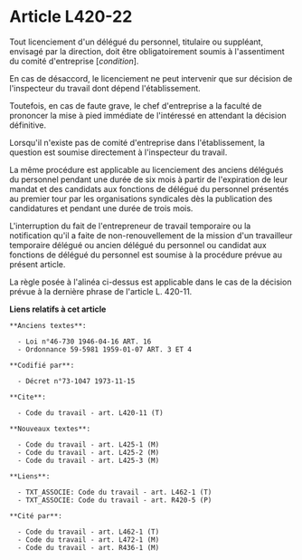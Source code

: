 # Article L420-22

Tout licenciement d'un délégué du personnel, titulaire ou suppléant, envisagé par la direction, doit être obligatoirement
soumis à l'assentiment du comité d'entreprise [*condition*].

En cas de désaccord, le licenciement ne peut intervenir que sur décision de l'inspecteur du travail dont dépend
l'établissement.

Toutefois, en cas de faute grave, le chef d'entreprise a la faculté de prononcer la mise à pied immédiate de l'intéressé en
attendant la décision définitive.

Lorsqu'il n'existe pas de comité d'entreprise dans l'établissement, la question est soumise directement à l'inspecteur du
travail.

La même procédure est applicable au licenciement des anciens délégués du personnel pendant une durée de six mois à partir de
l'expiration de leur mandat et des candidats aux fonctions de délégué du personnel présentés au premier tour par les
organisations syndicales dès la publication des candidatures et pendant une durée de trois mois.

L'interruption du fait de l'entrepreneur de travail temporaire ou la notification qu'il a faite de non-renouvellement de la
mission d'un travailleur temporaire délégué ou ancien délégué du personnel ou candidat aux fonctions de délégué du personnel
est soumise à la procédure prévue au présent article.

La règle posée à l'alinéa ci-dessus est applicable dans le cas de la décision prévue à la dernière phrase de l'article L.
420-11.

**Liens relatifs à cet article**

	**Anciens textes**:

	  - Loi n°46-730 1946-04-16 ART. 16
	  - Ordonnance 59-5981 1959-01-07 ART. 3 ET 4

	**Codifié par**:

	  - Décret n°73-1047 1973-11-15

	**Cite**:

	  - Code du travail - art. L420-11 (T)

	**Nouveaux textes**:

	  - Code du travail - art. L425-1 (M)
	  - Code du travail - art. L425-2 (M)
	  - Code du travail - art. L425-3 (M)

	**Liens**:

	  - TXT_ASSOCIE: Code du travail - art. L462-1 (T)
	  - TXT_ASSOCIE: Code du travail - art. R420-5 (P)

	**Cité par**:

	  - Code du travail - art. L462-1 (T)
	  - Code du travail - art. L472-1 (M)
	  - Code du travail - art. R436-1 (M)
